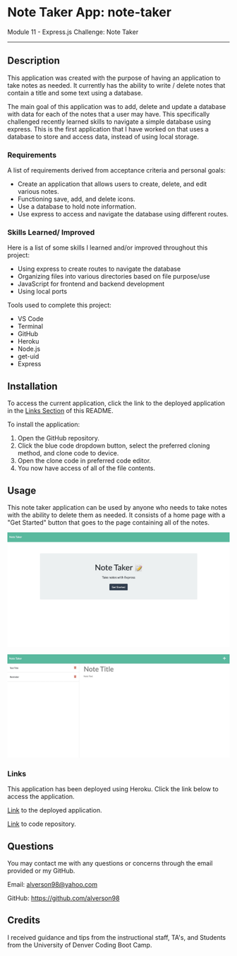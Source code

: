 # Note Taker App: note-taker

Module 11 - Express.js Challenge: Note Taker

---

## Description

This application was created with the purpose of having an application to take notes as needed. It currently has the ability to write / delete notes that contain a title and some text using a database.

The main goal of this application was to add, delete and update a database with data for each of the notes that a user may have. This specifically challenged recently learned skills to navigate a simple database using express. This is the first application that I have worked on that uses a database to store and access data, instead of using local storage.

### Requirements

A list of requirements derived from acceptance criteria and personal goals:

- Create an application that allows users to create, delete, and edit various notes.
- Functioning save, add, and delete icons.
- Use a database to hold note information.
- Use express to access and navigate the database using different routes.

### Skills Learned/ Improved

Here is a list of some skills I learned and/or improved throughout this project:

- Using express to create routes to navigate the database
- Organizing files into various directories based on file purpose/use
- JavaScript for frontend and backend development
- Using local ports

Tools used to complete this project:

- VS Code
- Terminal
- GitHub
- Heroku
- Node.js
- get-uid
- Express

## Installation

To access the current application, click the link to the deployed application in the [Links Section](#links) of this README.

To install the application:

1. Open the GitHub repository.
2. Click the blue code dropdown button, select the preferred cloning method, and clone code to device.
3. Open the clone code in preferred code editor.
4. You now have access of all of the file contents.

## Usage

This note taker application can be used by anyone who needs to take notes with the ability to delete them as needed. It consists of a home page with a "Get Started" button that goes to the page containing all of the notes.

![Screenshot of note taker home page](./public/assets/images/landing-page.jpeg)

![Screenshot of note taker note page](./public/assets/images/notes-page.jpeg)

### Links

This application has been deployed using Heroku. Click the link below to access the application.

[Link](https://note-taker-m11.herokuapp.com/) to the deployed application.

[Link](https://github.com/alverson98/note-taker) to code repository.

## Questions

You may contact me with any questions or concerns through the email provided or my GitHub.

Email: alverson98@yahoo.com

GitHub: https://github.com/alverson98

## Credits

I received guidance and tips from the instructional staff, TA's, and Students from the University of Denver Coding Boot Camp.
